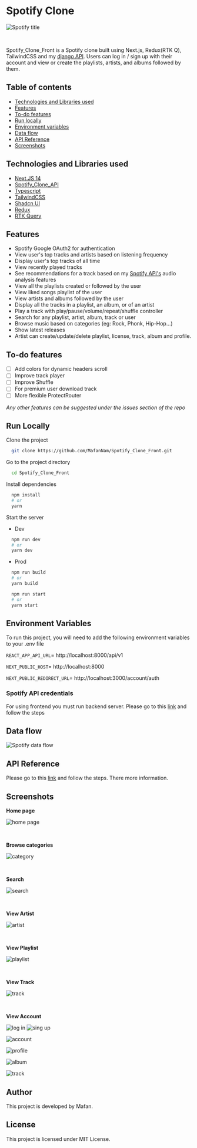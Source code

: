 # Spotify Clone

![Spotify title]()

<br>

Spotify_Clone_Front is a Spotify clone built using Next.js, Redux(RTK Q), TailwindCSS and
my [django API](https://github.com/MafanNam/Spotify_Clone_API).
Users can log in / sign up with their account and view or create the playlists, artists, and albums followed by them.

## Table of contents

- [Technologies and Libraries used](#technologies)
- [Features](#features)
- [To-do features](#todo)
- [Run locally](#run_locally)
- [Environment variables](#env)
- [Data flow](#data_flow)
- [API Reference](#api)
- [Screenshots](#screenshots)

<section id="technologies" />

## Technologies and Libraries used

- [Next.JS 14](https://nextjs.org/)
- [Spotify_Clone_API](https://github.com/MafanNam/Spotify_Clone_API/)
- [Typescript](https://www.typescriptlang.org/)
- [TailwindCSS](https://tailwindcss.com/)
- [Shadcn UI](https://ui.shadcn.com/)
- [Redux](https://react-redux.js.org/)
- [RTK Query](https://redux-toolkit.js.org/rtk-query/overview)

<section id="features"/>

## Features

- Spotify Google OAuth2 for authentication
- View user's top tracks and artists based on listening frequency
- Display user's top tracks of all time
- View recently played tracks
- See recommendations for a track based on my [Spotify API's](https://github.com/MafanNam/Spotify_Clone_API/) audio
  analysis features
- View all the playlists created or followed by the user
- View liked songs playlist of the user
- View artists and albums followed by the user
- Display all the tracks in a playlist, an album, or of an artist
- Play a track with play/pause/volume/repeat/shuffle controller
- Search for any playlist, artist, album, track or user
- Browse music based on categories (eg: Rock, Phonk, Hip-Hop...)
- Show latest releases
- Artist can create/update/delete playlist, license, track, album and profile.

<section id="todo" />

## To-do features

- [ ] Add colors for dynamic headers scroll
- [ ] Improve track player
- [ ] Improve Shuffle
- [ ] For premium user download track
- [ ] More flexible ProtectRouter

*Any other features can be suggested under the issues section of the repo*

<section id="run_locally"/>

## Run Locally

Clone the project

```bash
  git clone https://github.com/MafanNam/Spotify_Clone_Front.git
```

Go to the project directory

```bash
  cd Spotify_Clone_Front
```

Install dependencies

```bash
  npm install
  # or
  yarn
```

Start the server

- Dev

```bash
  npm run dev
  # or
  yarn dev
```

- Prod

```bash
  npm run build
  # or
  yarn build
```

```bash
  npm run start
  # or
  yarn start
```

<section id="env"/>

## Environment Variables

To run this project, you will need to add the following environment variables to your .env file

`REACT_APP_API_URL`= http://localhost:8000/api/v1

`NEXT_PUBLIC_HOST`= http://localhost:8000

`NEXT_PUBLIC_REDIRECT_URL`= http://localhost:3000/account/auth

### Spotify API credentials

For using frontend you must run backend server. Please go to this [link](https://github.com/MafanNam/Spotify_Clone_API/)
and follow the steps


<section id="data_flow"/>

## Data flow

![Spotify data flow]()

<section id="api"/>

## API Reference

Please go to this [link](https://github.com/MafanNam/Spotify_Clone_API/) and follow the steps. There more information.

<section id="screenshots"/>

## Screenshots

**Home page**

![home page]()

<br>

**Browse categories**

![category]()

<br>

**Search**

![search]()


<br>

**View Artist**

![artist]()

<br>

**View Playlist**

![playlist]()

<br>

**View Track**

![track]()

<br>

**View Account**

![log in]()
![sing up]()

![account]()

![profile]()

![album]()

![track]()

## Author

This project is developed by Mafan.

## License

This project is licensed under MIT License.